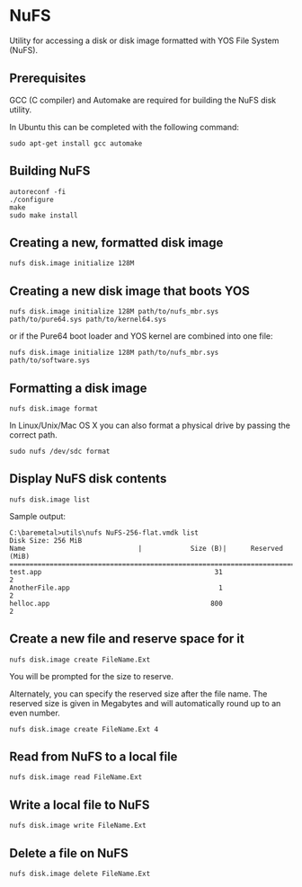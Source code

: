 # NuFS

Utility for accessing a disk or disk image formatted with YOS File System (NuFS).


## Prerequisites

GCC (C compiler) and Automake are required for building the NuFS disk utility.

In Ubuntu this can be completed with the following command:

	sudo apt-get install gcc automake


## Building NuFS

    autoreconf -fi
    ./configure
    make
    sudo make install


## Creating a new, formatted disk image

    nufs disk.image initialize 128M


## Creating a new disk image that boots YOS

    nufs disk.image initialize 128M path/to/nufs_mbr.sys path/to/pure64.sys path/to/kernel64.sys

or if the Pure64 boot loader and YOS kernel are combined into one file:

    nufs disk.image initialize 128M path/to/nufs_mbr.sys path/to/software.sys


## Formatting a disk image

	nufs disk.image format

In Linux/Unix/Mac OS X you can also format a physical drive by passing the correct path.

	sudo nufs /dev/sdc format


## Display NuFS disk contents

	nufs disk.image list

Sample output:

	C:\baremetal>utils\nufs NuFS-256-flat.vmdk list
	Disk Size: 256 MiB
	Name                            |            Size (B)|      Reserved (MiB)
	==========================================================================
	test.app                                           31                    2
	AnotherFile.app                                     1                    2
	helloc.app                                        800                    2


## Create a new file and reserve space for it

	nufs disk.image create FileName.Ext

You will be prompted for the size to reserve.

Alternately, you can specify the reserved size after the file name. The reserved size is given in Megabytes and will automatically round up to an even number.

	nufs disk.image create FileName.Ext 4


## Read from NuFS to a local file

	nufs disk.image read FileName.Ext


## Write a local file to NuFS

	nufs disk.image write FileName.Ext


## Delete a file on NuFS

	nufs disk.image delete FileName.Ext

